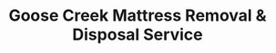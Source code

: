 ---
layout: location.njk
title: Goose Creek Mattress Removal & Disposal Service
description: Professional mattress removal in Goose Creek, SC. Next-day pickup  Licensed, insured, and eco-friendly serving Berkeley County's largest city and Charleston metro area.
permalink: /mattress-removal/south-carolina/charleston/goose-creek/
city: Goose Creek
state: South Carolina
stateSlug: south-carolina
parentMetro: Charleston
coordinates:
  lat: 32.9807
  lng: -80.0326
pricing:
  startingPrice: 125
  single: 125
  queen: 125
  king: 135
  boxSpring: 30
neighborhoods:
  - name: "Crowfield Plantation"
    zipCodes: ["29445"]
  - name: "The Hamlets at Crowfield"
    zipCodes: ["29445"]
  - name: "Liberty Hall Plantation"
    zipCodes: ["29445"]
  - name: "Foxborough"
    zipCodes: ["29445"]
  - name: "St. James Estates"
    zipCodes: ["29445"]
  - name: "Camelot Village"
    zipCodes: ["29445"]
  - name: "Lakeview Commons"
    zipCodes: ["29445"]
  - name: "Briarwood"
    zipCodes: ["29445"]
  - name: "Howe Hall"
    zipCodes: ["29445"]
  - name: "Grove Hall"
    zipCodes: ["29445"]
  - name: "Back River"
    zipCodes: ["29445"]
  - name: "Mount Holly"
    zipCodes: ["29445"]
  - name: "Bowens Corner"
    zipCodes: ["29445"]
  - name: "Casey"
    zipCodes: ["29445"]
  - name: "Otranto Club"
    zipCodes: ["29445"]
zipCodes: 
  - "29445"
recyclingPartners:
  - "City of Goose Creek Public Works"
  - "Carolina Waste"
  - "Berkeley County Solid Waste"
  - "Waste Management"
localRegulations: "Goose Creek coordinates waste collection through Berkeley County services with Carolina Waste providing residential collection throughout the city. Mattresses require special handling as bulk items with advance scheduling needed beyond regular pickup services. As Berkeley County's most populous city with 45,946 residents and the 7th-largest city in South Carolina, Goose Creek's disposal coordination involves navigating county collection systems across diverse neighborhoods from historic plantation communities to modern developments like Crowfield Plantation."
nearbyCities:
  - name: "Charleston"
    distance: "15 miles"
    isSuburb: false
  - name: "North Charleston"
    distance: "8 miles"
    isSuburb: false
reviews:
  count: 132
  featured:
    - reviewer: "Jennifer S."
      rating: 5
      text: "Crowfield Plantation home required quick mattress disposal during our move. They coordinated perfectly around our timeline and handled everything professionally. Much easier than coordinating county pickup schedules."
      neighborhood: "Crowfield Plantation"
    - reviewer: "Michael R."
      rating: 5
      text: "Historic community renovation left us with old mattresses to get rid of quickly. Fair pricing and the team understood our plantation area access without any complications. Excellent service."
      neighborhood: "Liberty Hall Plantation"
    - reviewer: "Patricia K."
      rating: 5
      text: "Family move required mattress removal on tight deadline before new residents arrived. They showed up exactly when promised and loaded everything efficiently. Saved us from Carolina Waste scheduling delays."
      neighborhood: "St. James Estates"
faqs:
  - question: "How quickly can you remove mattresses in Goose Creek?"
    answer: "Next-day service throughout Goose Creek's neighborhoods, accommodating Berkeley County's largest city logistics and Charleston metro area requirements."
  - question: "Do you serve all Goose Creek neighborhoods?"
    answer: "Complete coverage from Crowfield Plantation to Liberty Hall, historic Howe Hall to modern developments, across ZIP code 29445."
  - question: "What's included in your $125 Goose Creek pickup fee?"
    answer: "Base price covers pickup, loading, transportation, and eco-friendly recycling for one mattress. Box springs add $30 each."
  - question: "How does this compare to Goose Creek's county waste service?"
    answer: "We eliminate the need for Berkeley County bulk scheduling, avoid Carolina Waste coordination requirements, and provide immediate next-day pickup without county collection delays."
  - question: "Can you handle Goose Creek's plantation communities?"
    answer: "Yes, our teams understand historic plantation area access, golf course communities like The Hamlets, and varied terrain throughout Berkeley County's most populous city."
  - question: "Do you coordinate with Charleston metro schedules?"
    answer: "Absolutely. We understand Charleston area timing, Cooper River logistics, and flexible scheduling that works around Berkeley County's residential and community needs."
  - question: "Are you licensed for waste removal in Berkeley County?"
    answer: "We maintain all required South Carolina and Berkeley County permits with comprehensive insurance, providing compliant disposal through our nationwide recycling network."
  - question: "What payment methods do you accept in Goose Creek?"
    answer: "All major credit cards, cash, and invoicing options for residents, plantation communities, and local businesses."
schema:
  "@type": "LocalBusiness"
  name: "A Bedder World Goose Creek"
  address:
    "@type": "PostalAddress"
    addressLocality: "Goose Creek"
    addressRegion: "SC"
    addressCountry: "US"
  geo:
    "@type": "GeoCoordinates" 
    latitude: 32.9807
    longitude: -80.0326
  telephone: "(720) 263-6094"
  priceRange: "$125-$180"
  aggregateRating:
    "@type": "AggregateRating"
    ratingValue: 4.9
    reviewCount: 132
pageContent:
  heroDescription: "Professional mattress removal serving Goose Creek with reliable next-day pickup. Part of our nationwide network that has recycled over 1 million mattresses, we provide licensed, insured service designed for Berkeley County's largest city and Charleston metro area."
  
  aboutService: "Next-day mattress pickup at $125 designed for Goose Creek's unique position as Berkeley County's most populous city and South Carolina's 7th-largest city with 45,946 residents. From families throughout prestigious Crowfield Plantation to residents in historic plantation communities like Liberty Hall and Howe Hall, Goose Creek faces distinct mattress disposal challenges across this diverse Charleston metro area. Rather than coordinating with Berkeley County collection systems, managing Carolina Waste scheduling requirements, or dealing with county bulk item procedures, our streamlined service handles everything through one simple appointment. Whether you live in modern developments like The Hamlets at Crowfield with golf course views, historic communities throughout Back River and Mount Holly, or established neighborhoods like St. James Estates, we understand the practical disposal needs of the Charleston metro's fastest-growing suburban community. Each collected mattress flows through our national recycling network that has processed over 1 million units, with 80% of materials recovered for manufacturing reuse - supporting efficient waste management that serves Berkeley County's residential growth."

  serviceAreasIntro: "Professional mattress pickup serves all Goose Creek neighborhoods from Crowfield Plantation to historic communities, expertly coordinating with Charleston metro schedules and Berkeley County logistics. From plantation developments to modern subdivisions, our operations understand golf course community access and varied residential configurations. Service flexibility accommodates Charleston commuter schedules, family needs, and the practical disposal requirements of Berkeley County's largest city."

  regulationsCompliance: "Goose Creek requires mattresses to be scheduled as bulk items through Berkeley County coordination with Carolina Waste collection systems and advance scheduling beyond regular service. Our professional service bypasses these county constraints entirely - no Berkeley County coordination needed, no Carolina Waste scheduling, and no bulk collection delays. We provide immediate next-day pickup with transparent pricing, making us the superior choice for Goose Creek residents who value convenience and reliability over county waste coordination."

  environmentalImpact: "Environmental stewardship aligns with Goose Creek's commitment to Berkeley County conservation and Cooper River protection. Our mattress recycling initiative ensures 80% of collected materials avoid regional landfills, instead flowing into manufacturing processes that create new products. Steel springs support construction applications, foam components become padding for various projects, and textile materials gain new purpose through advanced processing. This responsible approach preserves the natural beauty of the Charleston metro area while providing reliable mattress disposal that supports South Carolina's environmental conservation efforts."

  howItWorksScheduling: "Flexible scheduling respects Goose Creek's community patterns and Charleston metro logistics, accommodating Berkeley County timing, plantation community schedules, and the practical needs of South Carolina's 7th-largest city."

  howItWorksService: "Licensed pickup teams understand plantation community access requirements and suburban neighborhood logistics, handling all Berkeley County disposal requirements with Charleston metro expertise and professional efficiency."

  howItWorksDisposal: "Each mattress connects to our nationwide recycling network's proven processing capabilities, where South Carolina's environmental standards guide component recovery through sustainable manufacturing partnerships that support the Palmetto State's conservation and community leadership."

  sidebarStats:
    mattressesRemoved: "1,520"
---